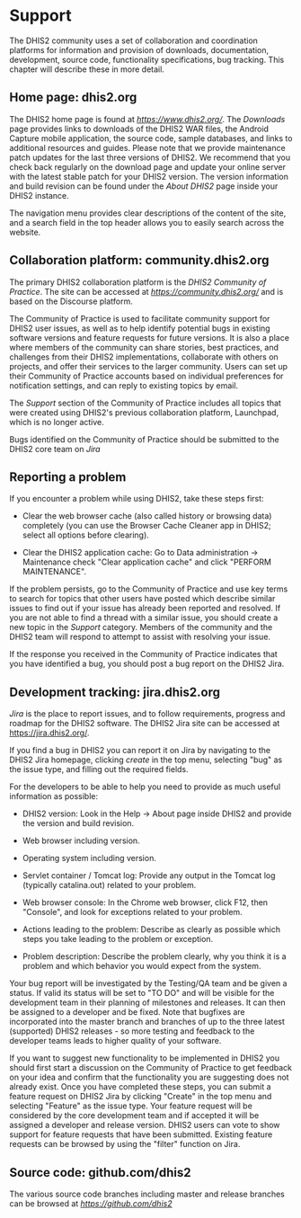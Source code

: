 # Support

The DHIS2 community uses a set of collaboration and coordination
platforms for information and provision of downloads, documentation,
development, source code, functionality specifications, bug tracking.
This chapter will describe these in more detail.

## Home page: dhis2.org

The DHIS2 home page is found at *https://www.dhis2.org/*. The *Downloads* page
provides links to downloads of the DHIS2 WAR files, the Android Capture mobile
application, the source code, sample databases, and links to additional resources 
and guides. Please note that we provide maintenance patch updates for the last
three versions of DHIS2. We recommend that you check back regularly
on the download page and update your online server with the latest stable patch
for your DHIS2 version. The version information and build revision can be found
under the *About DHIS2* page inside your DHIS2 instance.

The navigation menu provides clear descriptions of the content of the site, and
a search field in the top header allows you to easily search across the website.


## Collaboration platform: community.dhis2.org

The primary DHIS2 collaboration platform is the *DHIS2 Community of Practice*. The site can
be accessed at *https://community.dhis2.org/* and is based on the Discourse platform.

The Community of Practice is used to facilitate community support for DHIS2 user issues, as
well as to help identify potential bugs in existing software versions and feature requests
for future versions. It is also a place where members of the community can share stories,
best practices, and challenges from their DHIS2 implementations, collaborate with others
on projects, and offer their services to the larger community. Users can set up their Community
of Practice accounts based on individual preferences for notification settings, and can reply
to existing topics by email. 

The *Support* section of the Community of Practice includes all topics that were created using 
DHIS2's previous collaboration platform, Launchpad, which is no longer active.

Bugs identified on the Community of Practice should be submitted to the DHIS2 core team on *Jira*

## Reporting a problem

If you encounter a problem while using DHIS2, take these steps first:

  - Clear the web browser cache (also called history or browsing data)
    completely (you can use the Browser Cache Cleaner app in DHIS2; select all options before clearing).

  - Clear the DHIS2 application cache: Go to Data administration -> Maintenance
    check "Clear application cache" and click "PERFORM MAINTENANCE".

If the problem persists, go to the Community of Practice and use key terms to search for 
topics that other users have posted which describe similar issues to find out if your issue 
has already been reported and resolved. If you are not able to find a thread with a similar 
issue, you should create a new topic in the *Support* category. Members of the community 
and the DHIS2 team will respond to attempt to assist with resolving your issue.

If the response you received in the Community of Practice indicates that you have identified 
a bug, you should post a bug report on the DHIS2 Jira.

## Development tracking: jira.dhis2.org

*Jira* is the place to report issues, and to follow requirements, progress and roadmap for 
the DHIS2 software. The DHIS2 Jira site can be accessed at https://jira.dhis2.org/.

If you find a bug in DHIS2 you can report it on Jira by navigating
to the DHIS2 Jira homepage, clicking *create* in the top menu, selecting "bug" as the 
issue type, and filling out the required fields.

For the developers to be able to help you need to provide as much useful
information as possible:

  - DHIS2 version: Look in the Help -\> About page inside DHIS2 and
    provide the version and build revision.

  - Web browser including version.

  - Operating system including version.

  - Servlet container / Tomcat log: Provide any output in the Tomcat log
    (typically catalina.out) related to your problem.

  - Web browser console: In the Chrome web browser, click F12, then
    "Console", and look for exceptions related to your problem.

  - Actions leading to the problem: Describe as clearly as possible
    which steps you take leading to the problem or exception.

  - Problem description: Describe the problem clearly, why you think it
    is a problem and which behavior you would expect from the system.

Your bug report will be investigated by the Testing/QA team and be given a status. 
If valid its status will be set to "TO DO" and will be visible for the development 
team in their planning of milestones and releases. It can then be assigned to a developer 
and be fixed. Note that bugfixes are incorporated into the master branch and branches 
of up to the three latest (supported) DHIS2 releases - so more testing and feedback to 
the developer teams leads to higher quality of your software.

If you want to suggest new functionality to be implemented in DHIS2 you
should first start a discussion on the Community of Practice to get feedback on your 
idea and confirm that the functionality you are suggesting does not already exist. 
Once you have completed these steps, you can submit a feature request on DHIS2 Jira 
by clicking "Create" in the top menu and selecting "Feature" as the issue type. 
Your feature request will be considered by the core development team and if accepted 
it will be assigned a developer and release version. DHIS2 users can vote to show 
support for feature requests that have been submitted. Existing feature requests 
can be browsed by using the "filter" function on Jira.


## Source code: github.com/dhis2

The various source code branches including master and release branches
can be browsed at *https://github.com/dhis2*
